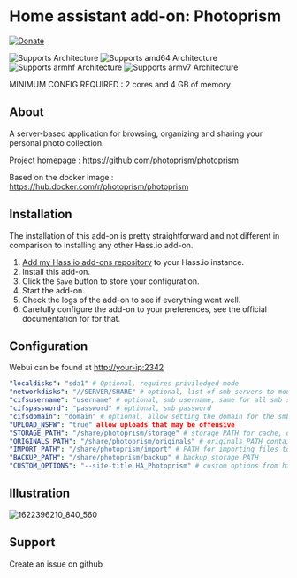 # Home assistant add-on: Photoprism

[![Donate][donation-badge]](https://www.buymeacoffee.com/alexbelgium)

[donation-badge]: https://img.shields.io/badge/Buy%20me%20a%20coffee-%23d32f2f?logo=buy-me-a-coffee&style=for-the-badge&logoColor=white

![Supports 
 Architecture][aarch64-shield] ![Supports amd64 Architecture][amd64-shield] ![Supports armhf Architecture][armhf-shield] ![Supports armv7 Architecture][armv7-shield]

MINIMUM CONFIG REQUIRED : 2 cores and 4 GB of memory

## About

A server-based application for browsing, organizing and sharing your personal photo collection.

Project homepage : https://github.com/photoprism/photoprism

Based on the docker image : https://hub.docker.com/r/photoprism/photoprism

## Installation

The installation of this add-on is pretty straightforward and not different in
comparison to installing any other Hass.io add-on.

1. [Add my Hass.io add-ons repository][repository] to your Hass.io instance.
1. Install this add-on.
1. Click the `Save` button to store your configuration.
1. Start the add-on.
1. Check the logs of the add-on to see if everything went well.
1. Carefully configure the add-on to your preferences, see the official documentation for for that.

## Configuration

Webui can be found at <http://your-ip:2342>

```yaml
"localdisks": "sda1" # Optional, requires priviledged mode
"networkdisks": "//SERVER/SHARE" # optional, list of smb servers to mount, separated by commas
"cifsusername": "username" # optional, smb username, same for all smb shares
"cifspassword": "password" # optional, smb password
"cifsdomain": "domain" # optional, allow setting the domain for the smb share
"UPLOAD_NSFW": "true" allow uploads that may be offensive 
"STORAGE_PATH": "/share/photoprism/storage" # storage PATH for cache, database and sidecar files 
"ORIGINALS_PATH": "/share/photoprism/originals" # originals PATH containing your photo and video collection 
"IMPORT_PATH": "/share/photoprism/import" # PATH for importing files to originals
"BACKUP_PATH": "/share/photoprism/backup" # backup storage PATH 
"CUSTOM_OPTIONS": "--site-title HA_Photoprism" # custom options from https://docs.photoprism.org/getting-started/config-options/
```

## Illustration

![1622396210_840_560](https://user-images.githubusercontent.com/44178713/127819841-2281ac79-ea96-4b41-9704-522957c5b9c3.jpg)

## Support

Create an issue on github

[repository]: https://github.com/alexbelgium/hassio-addons
[smb-shield]: https://img.shields.io/badge/smb-yes-green.svg
[openvpn-shield]: https://img.shields.io/badge/openvpn-yes-green.svg
[ingress-shield]: https://img.shields.io/badge/ingress-yes-green.svg
[ssl-shield]: https://img.shields.io/badge/ssl-yes-green.svg
[aarch64-shield]: https://img.shields.io/badge/aarch64-yes-green.svg
[amd64-shield]: https://img.shields.io/badge/amd64-yes-green.svg
[armhf-shield]: https://img.shields.io/badge/armhf-yes-green.svg
[armv7-shield]: https://img.shields.io/badge/armv7-yes-green.svg
